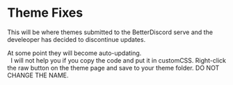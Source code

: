 # Theme Fixes
This will be where themes submitted to the BetterDiscord serve and the develeoper has decided to discontinue updates.  
  
At some point they will become auto-updating.  
  
I will not help you if you copy the code and put it in customCSS. Right-click the raw button on the theme page and save to your theme folder. DO NOT CHANGE THE NAME.
